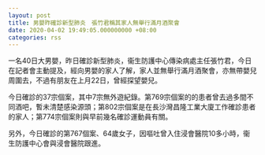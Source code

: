 ```yaml
---
layout: post
title: 男嬰昨確診新型肺炎　張竹君稱其家人無舉行滿月酒聚會
date: 2020-04-02 19:49:05.000000000 +08:00
categories: rss
---
```


一名40日大男嬰，昨日確診新型肺炎，衞生防護中心傳染病處主任張竹君，今日在記者會主動提及，經向男嬰的家人了解，家人並無舉行滿月酒聚會，亦無帶嬰兒周圍去，不過有朋友在上月22日，曾經探望嬰兒。

今日確診的37宗個案，其中7宗無外遊紀錄。第769宗個案的的患者曾去過多間不同酒吧，暫未清楚感染源頭；第802宗個案是在長沙灣昌隆工業大廈工作確診患者的家人；第774宗個案則與早前幾名確診運動員有關。

另外，今日確診的第767個案、64歲女子，因嘔吐曾入住浸會醫院10多小時，衞生防護中心會與浸會醫院跟進。
